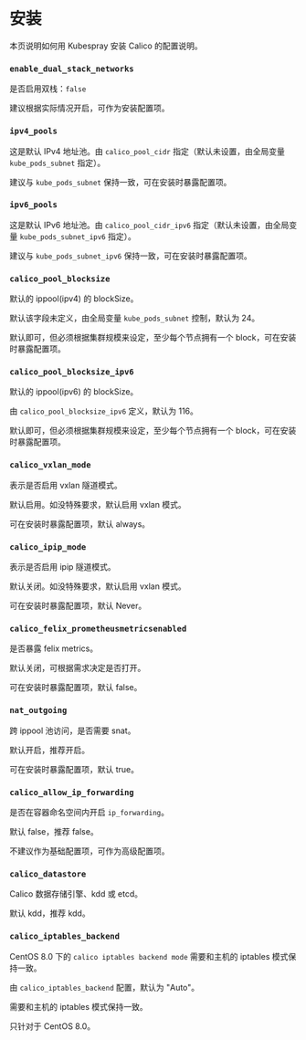 # 安装

本页说明如何用 Kubespray 安装 Calico 的配置说明。

### `enable_dual_stack_networks`

是否启用双栈：`false`

建议根据实际情况开启，可作为安装配置项。

### `ipv4_pools`

这是默认 IPv4 地址池。由 `calico_pool_cidr` 指定（默认未设置，由全局变量 `kube_pods_subnet` 指定）。

建议与 `kube_pods_subnet` 保持一致，可在安装时暴露配置项。

### `ipv6_pools`

这是默认 IPv6 地址池。由 `calico_pool_cidr_ipv6` 指定（默认未设置，由全局变量 `kube_pods_subnet_ipv6` 指定）。

建议与 `kube_pods_subnet_ipv6` 保持一致，可在安装时暴露配置项。

### `calico_pool_blocksize`

默认的 ippool(ipv4) 的 blockSize。

默认该字段未定义，由全局变量 `kube_pods_subnet` 控制，默认为 24。

默认即可，但必须根据集群规模来设定，至少每个节点拥有一个 block，可在安装时暴露配置项。

### `calico_pool_blocksize_ipv6`

默认的 ippool(ipv6) 的 blockSize。

由 `calico_pool_blocksize_ipv6` 定义，默认为 116。

默认即可，但必须根据集群规模来设定，至少每个节点拥有一个 block，可在安装时暴露配置项。

### `calico_vxlan_mode`

表示是否启用 vxlan 隧道模式。

默认启用。如没特殊要求，默认启用 vxlan 模式。

可在安装时暴露配置项，默认 always。

### `calico_ipip_mode`

表示是否启用 ipip 隧道模式。

默认关闭。如没特殊要求，默认启用 vxlan 模式。

可在安装时暴露配置项，默认 Never。

### `calico_felix_prometheusmetricsenabled`

是否暴露 felix metrics。

默认关闭，可根据需求决定是否打开。

可在安装时暴露配置项，默认 false。

### `nat_outgoing`

跨 ippool 池访问，是否需要 snat。

默认开启，推荐开启。

可在安装时暴露配置项，默认 true。

### `calico_allow_ip_forwarding`

是否在容器命名空间内开启 `ip_forwarding`。

默认 false，推荐 false。

不建议作为基础配置项，可作为高级配置项。

### `calico_datastore`

Calico 数据存储引擎、kdd 或 etcd。

默认 kdd，推荐 kdd。

### `calico_iptables_backend`

CentOS 8.0 下的 `calico iptables backend mode` 需要和主机的 iptables 模式保持一致。

由 `calico_iptables_backend` 配置，默认为 "Auto"。

需要和主机的 iptables 模式保持一致。

只针对于 CentOS 8.0。

